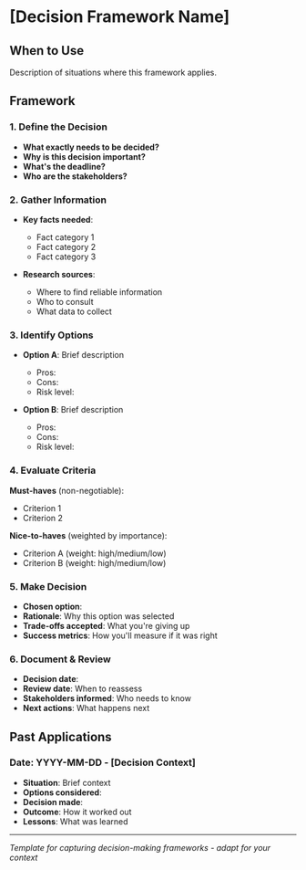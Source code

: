# [Decision Framework Name]

## When to Use
Description of situations where this framework applies.

## Framework

### 1. Define the Decision
- **What exactly needs to be decided?**
- **Why is this decision important?**
- **What's the deadline?**
- **Who are the stakeholders?**

### 2. Gather Information
- **Key facts needed**:
  - Fact category 1
  - Fact category 2
  - Fact category 3

- **Research sources**:
  - Where to find reliable information
  - Who to consult
  - What data to collect

### 3. Identify Options
- **Option A**: Brief description
  - Pros: 
  - Cons:
  - Risk level:

- **Option B**: Brief description
  - Pros:
  - Cons: 
  - Risk level:

### 4. Evaluate Criteria
**Must-haves** (non-negotiable):
- Criterion 1
- Criterion 2

**Nice-to-haves** (weighted by importance):
- Criterion A (weight: high/medium/low)
- Criterion B (weight: high/medium/low)

### 5. Make Decision
- **Chosen option**: 
- **Rationale**: Why this option was selected
- **Trade-offs accepted**: What you're giving up
- **Success metrics**: How you'll measure if it was right

### 6. Document & Review
- **Decision date**: 
- **Review date**: When to reassess
- **Stakeholders informed**: Who needs to know
- **Next actions**: What happens next

## Past Applications

### Date: YYYY-MM-DD - [Decision Context]
- **Situation**: Brief context
- **Options considered**: 
- **Decision made**: 
- **Outcome**: How it worked out
- **Lessons**: What was learned

---

*Template for capturing decision-making frameworks - adapt for your context*
